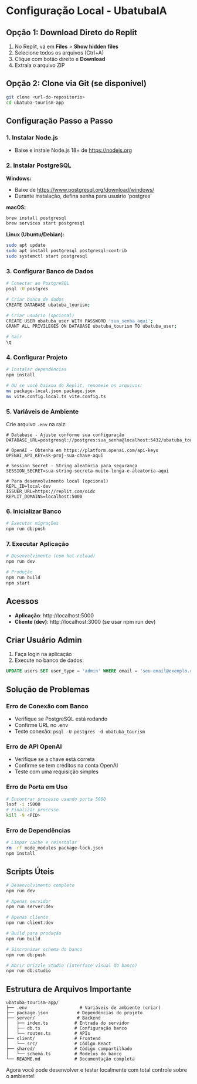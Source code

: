 # Configuração Local - UbatubaIA

## Opção 1: Download Direto do Replit

1. No Replit, vá em **Files** > **Show hidden files**
2. Selecione todos os arquivos (Ctrl+A)
3. Clique com botão direito e **Download**
4. Extraia o arquivo ZIP

## Opção 2: Clone via Git (se disponível)

```bash
git clone <url-do-repositorio>
cd ubatuba-tourism-app
```

## Configuração Passo a Passo

### 1. Instalar Node.js
- Baixe e instale Node.js 18+ de https://nodejs.org

### 2. Instalar PostgreSQL
**Windows:**
- Baixe de https://www.postgresql.org/download/windows/
- Durante instalação, defina senha para usuário 'postgres'

**macOS:**
```bash
brew install postgresql
brew services start postgresql
```

**Linux (Ubuntu/Debian):**
```bash
sudo apt update
sudo apt install postgresql postgresql-contrib
sudo systemctl start postgresql
```

### 3. Configurar Banco de Dados
```bash
# Conectar ao PostgreSQL
psql -U postgres

# Criar banco de dados
CREATE DATABASE ubatuba_tourism;

# Criar usuário (opcional)
CREATE USER ubatuba_user WITH PASSWORD 'sua_senha_aqui';
GRANT ALL PRIVILEGES ON DATABASE ubatuba_tourism TO ubatuba_user;

# Sair
\q
```

### 4. Configurar Projeto
```bash
# Instalar dependências
npm install

# OU se você baixou do Replit, renomeie os arquivos:
mv package-local.json package.json
mv vite.config.local.ts vite.config.ts
```

### 5. Variáveis de Ambiente
Crie arquivo `.env` na raiz:

```env
# Database - Ajuste conforme sua configuração
DATABASE_URL=postgresql://postgres:sua_senha@localhost:5432/ubatuba_tourism

# OpenAI - Obtenha em https://platform.openai.com/api-keys
OPENAI_API_KEY=sk-proj-sua-chave-aqui

# Session Secret - String aleatória para segurança
SESSION_SECRET=sua-string-secreta-muito-longa-e-aleatoria-aqui

# Para desenvolvimento local (opcional)
REPL_ID=local-dev
ISSUER_URL=https://replit.com/oidc
REPLIT_DOMAINS=localhost:5000
```

### 6. Inicializar Banco
```bash
# Executar migrações
npm run db:push
```

### 7. Executar Aplicação
```bash
# Desenvolvimento (com hot-reload)
npm run dev

# Produção
npm run build
npm start
```

## Acessos

- **Aplicação**: http://localhost:5000
- **Cliente (dev)**: http://localhost:3000 (se usar npm run dev)

## Criar Usuário Admin

1. Faça login na aplicação
2. Execute no banco de dados:
```sql
UPDATE users SET user_type = 'admin' WHERE email = 'seu-email@exemplo.com';
```

## Solução de Problemas

### Erro de Conexão com Banco
- Verifique se PostgreSQL está rodando
- Confirme URL no .env
- Teste conexão: `psql -U postgres -d ubatuba_tourism`

### Erro de API OpenAI
- Verifique se a chave está correta
- Confirme se tem créditos na conta OpenAI
- Teste com uma requisição simples

### Erro de Porta em Uso
```bash
# Encontrar processo usando porta 5000
lsof -i :5000
# Finalizar processo
kill -9 <PID>
```

### Erro de Dependências
```bash
# Limpar cache e reinstalar
rm -rf node_modules package-lock.json
npm install
```

## Scripts Úteis

```bash
# Desenvolvimento completo
npm run dev

# Apenas servidor
npm run server:dev

# Apenas cliente  
npm run client:dev

# Build para produção
npm run build

# Sincronizar schema do banco
npm run db:push

# Abrir Drizzle Studio (interface visual do banco)
npm run db:studio
```

## Estrutura de Arquivos Importante

```
ubatuba-tourism-app/
├── .env                    # Variáveis de ambiente (criar)
├── package.json           # Dependências do projeto
├── server/                # Backend
│   ├── index.ts          # Entrada do servidor
│   ├── db.ts             # Configuração banco
│   └── routes.ts         # APIs
├── client/               # Frontend
│   └── src/              # Código React
├── shared/               # Código compartilhado
│   └── schema.ts         # Modelos do banco
└── README.md             # Documentação completa
```

Agora você pode desenvolver e testar localmente com total controle sobre o ambiente!